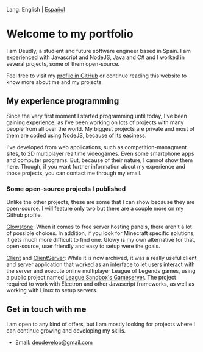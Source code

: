 Lang: English | [Español](Deudly.github.io/index-es.html)

# Welcome to my portfolio
I am Deudly, a studient and future software engineer based in Spain. I am experienced with Javascript and NodeJS, Java and C# and I worked in several projects, some of them open-source.

Feel free to visit my [profile in GitHub](https://github.com/Deudly) or continue reading this website to know more about me and my projects.

## My experience programming

Since the very first moment I started programming until today, I've been gaining experience, as I've been working on lots of projects with many people from all over the world. My biggest projects are private and most of them are coded using NodeJS, because of its easiness.

I've developed from web applications, such as competition-managment sites, to 2D multiplayer realtime videogames. Even some smartphone apps and computer programs. But, because of their nature, I cannot show them here. Though, if you want further information about my experience and those projects, you can contact me through my email.

### Some open-source projects I published

Unlike the other projects, these are some that I can show because they are open-source. I will feature only two but there are a couple more on my Github profile.

[Glowstone](https://github.com/GlowstoneHosting/Glowstone): When it comes to free server hosting panels, there aren't a lot of possible choices. In addition, if you look for Minecraft specific solutions, it gets much more difficult to find one. Glowy is my own alternative for that, open-source, user friendly and easy to setup were the goals.

[Client](https://github.com/Deudly/Client) and [ClientServer](https://github.com/Deudly/ClientServer): While it is now archived, it was a really useful client and server application that worked as an interface to let users interact with the server and execute online multiplayer League of Legends games, using a public project named [League Sandbox's Gameserver](https://github.com/LeagueSandbox/GameServer). The project required to work with Electron and other Javascript frameworks, as well as working with Linux to setup servers.

## Get in touch with me

I am open to any kind of offers, but I am mostly looking for projects where I can continue growing and developing my skills.
- Email: deudevelop@gmail.com
